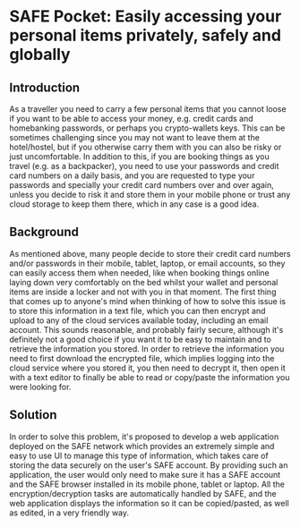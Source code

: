 # SAFE Pocket: Easily accessing your personal items privately, safely and globally

## Introduction
As a traveller you need to carry a few personal items that you cannot loose if you want to be able to access your money, e.g. credit cards and homebanking passwords, or perhaps you crypto-wallets keys.
This can be sometimes challenging since you may not want to leave them at the hotel/hostel, but if you otherwise carry them with you can also be risky or just uncomfortable.
In addition to this, if you are booking things as you travel (e.g. as a backpacker), you need to use your passwords and credit card numbers on a daily basis, and you are requested to type your passwords and specially your credit card numbers over and over again, unless you decide to risk it and store them in your mobile phone or trust any cloud storage to keep them there, which in any case is a good idea.

## Background
As mentioned above, many people decide to store their credit card numbers and/or passwords in their mobile, tablet, laptop, or email accounts, so they can easily access them when needed, like when booking things online laying down very comfortably on the bed whilst your wallet and personal items are inside a locker and not with you in that moment.
The first thing that comes up to anyone's mind when thinking of how to solve this issue is to store this information in a text file, which you can then encrypt and upload to any of the cloud services available today, including an email account. This sounds reasonable, and probably fairly secure, although it's definitely not a good choice if you want it to be easy to maintain and to retrieve the information you stored. In order to retrieve the information you need to first download the encrypted file, which implies logging into the cloud service where you stored it, you then need to decrypt it, then open it with a text editor to finally be able to read or copy/paste the information you were looking for.

## Solution
In order to solve this problem, it's proposed to develop a web application deployed on the SAFE network which provides an extremely simple and easy to use UI to manage this type of information, which takes care of storing the data securely on the user's SAFE account.
By providing such an application, the user would only need to make sure it has a SAFE account and the SAFE browser installed in its mobile phone, tablet or laptop. All the encryption/decryption tasks are automatically handled by SAFE, and the web application displays the information so it can be copied/pasted, as well as edited, in a very friendly way.
